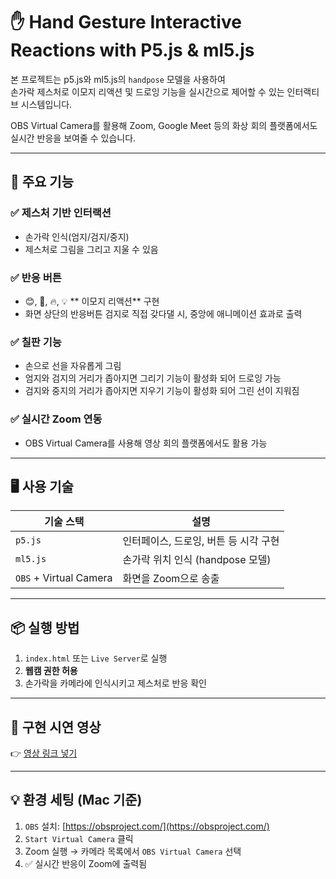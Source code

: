 # ✋ Hand Gesture Interactive Reactions with P5.js & ml5.js

본 프로젝트는 p5.js와 ml5.js의 `handpose` 모델을 사용하여  
손가락 제스처로 이모지 리액션 및 드로잉 기능을 실시간으로 제어할 수 있는 인터랙티브 시스템입니다.

OBS Virtual Camera를 활용해 Zoom, Google Meet 등의 화상 회의 플랫폼에서도 실시간 반응을 보여줄 수 있습니다.

---

## 🧠 주요 기능

### ✅ 제스처 기반 인터랙션
- 손가락 인식(엄지/검지/중지)
- 제스처로 그림을 그리고 지울 수 있음

### ✅ 반응 버튼
- 😊, 👏, 🔥, 💡  ** 이모지 리액션** 구현
- 화면 상단의 반응버튼 검지로 직접 갖다댈 시, 중앙에 애니메이션 효과로 출력

### ✅ 칠판 기능
- 손으로 선을 자유롭게 그림
- 엄지와 검지의 거리가 좁아지면 그리기 기능이 활성화 되어 드로잉 가능
- 검지와 중지의 거리가 좁아지면 지우기 기능이 활성화 되어 그린 선이 지워짐

### ✅ 실시간 Zoom 연동
- OBS Virtual Camera를 사용해 영상 회의 플랫폼에서도 활용 가능

---

## 🖥️ 사용 기술

| 기술 스택 | 설명 |
|-----------|------|
| `p5.js`   | 인터페이스, 드로잉, 버튼 등 시각 구현 |
| `ml5.js`  | 손가락 위치 인식 (handpose 모델) |
| `OBS` + Virtual Camera | 화면을 Zoom으로 송출 |


---

## 📦 실행 방법

1. `index.html` 또는 `Live Server`로 실행  
2. **웹캠 권한 허용**
3. 손가락을 카메라에 인식시키고 제스처로 반응 확인

---

## 🎥 구현 시연 영상

👉 [영상 링크 넣기]()

---

## 💡 환경 세팅 (Mac 기준)

1. `OBS` 설치: [https://obsproject.com/](https://obsproject.com/)
2. `Start Virtual Camera` 클릭
3. Zoom 실행 → 카메라 목록에서 `OBS Virtual Camera` 선택
4. ✅ 실시간 반응이 Zoom에 출력됨


